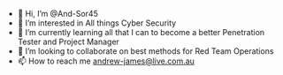- 👋 Hi, I’m @And-Sor45
- 👀 I’m interested in All things Cyber Security
- 🌱 I’m currently learning all that I can to become a better Penetration Tester and Project Manager
- 💞️ I’m looking to collaborate on best methods for Red Team Operations
- 📫 How to reach me andrew-james@live.com.au

<!---
And-Sor45/And-Sor45 is a ✨ special ✨ repository because its `README.md` (this file) appears on your GitHub profile.
You can click the Preview link to take a look at your changes.
--->
